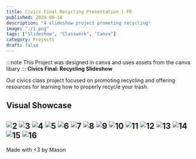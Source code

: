 ```yaml
---
title: Civics Final Recycling Presentation | FR  
published: 2024-06-10  
description: "A slideshow project promoting recycling"  
image: "./1.png"  
tags: ["Slideshow", "Classwork", "Canva"]  
category: Projects  
draft: false
---
```

:::note
This Project was designed in canva and uses assets from the canva libary
:::
**Civics Final: Recycling Slideshow**

Our civics class project focused on promoting recycling and offering resources for learning how to properly recycle your trash.

## Visual Showcase

![2](https://github.com/11ason/Sitefiles/blob/main/Civics%20recycling%20presentation/2.png?raw=true)
![3](https://github.com/11ason/Sitefiles/blob/main/Civics%20recycling%20presentation/3.png?raw=true)
![4](https://github.com/11ason/Sitefiles/blob/main/Civics%20recycling%20presentation/4.png?raw=true)
![5](https://github.com/11ason/Sitefiles/blob/main/Civics%20recycling%20presentation/5.png?raw=true)
![6](https://github.com/11ason/Sitefiles/blob/main/Civics%20recycling%20presentation/6.png?raw=true)
![7](https://github.com/11ason/Sitefiles/blob/main/Civics%20recycling%20presentation/7.png?raw=true)
![8](https://github.com/11ason/Sitefiles/blob/main/Civics%20recycling%20presentation/8.png?raw=true)
![9](https://github.com/11ason/Sitefiles/blob/main/Civics%20recycling%20presentation/9.png?raw=true)
![10](https://github.com/11ason/Sitefiles/blob/main/Civics%20recycling%20presentation/10.png?raw=true)
![11](https://github.com/11ason/Sitefiles/blob/main/Civics%20recycling%20presentation/11.png?raw=true)
![12](https://github.com/11ason/Sitefiles/blob/main/Civics%20recycling%20presentation/12.png?raw=true)
![13](https://github.com/11ason/Sitefiles/blob/main/Civics%20recycling%20presentation/13.png?raw=true)
![14](https://github.com/11ason/Sitefiles/blob/main/Civics%20recycling%20presentation/14.png?raw=true)
![15](https://github.com/11ason/Sitefiles/blob/main/Civics%20recycling%20presentation/15.png?raw=true)
![16](https://github.com/11ason/Sitefiles/blob/main/Civics%20recycling%20presentation/16.png?raw=true)
---

Made with <3 by Mason